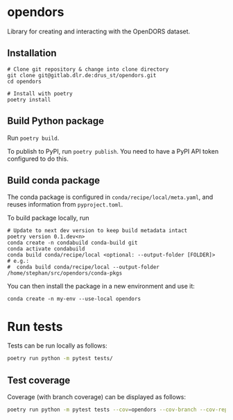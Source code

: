 <!--
SPDX-FileCopyrightText: 2023 German Aerospace Center (DLR)
SPDX-FileContributor: Stephan Druskat <stephan.druskat@dlr.de>

SPDX-License-Identifier: CC-BY-4.0
-->

# opendors

Library for creating and interacting with the OpenDORS dataset.

## Installation

```shell
# Clone git repository & change into clone directory
git clone git@gitlab.dlr.de:drus_st/opendors.git
cd opendors

# Install with poetry
poetry install
```

## Build Python package

Run `poetry build`.

To publish to PyPI, run `poetry publish`.
You need to have a PyPI API token configured to do this.

## Build conda package

The conda package is configured in `conda/recipe/local/meta.yaml`,
and reuses information from `pyproject.toml`.

To build package locally, run

```shell
# Update to next dev version to keep build metadata intact
poetry version 0.1.dev<n>
conda create -n condabuild conda-build git
conda activate condabuild
conda build conda/recipe/local <optional: --output-folder [FOLDER]>
# e.g.:
#  conda build conda/recipe/local --output-folder /home/stephan/src/opendors/conda-pkgs
```

You can then install the package in a new environment and use it:

```shell
conda create -n my-env --use-local opendors
```

# Run tests

Tests can be run locally as follows:

```bash
poetry run python -m pytest tests/
```

## Test coverage

Coverage (with branch coverage) can be displayed as follows:

```bash
poetry run python -m pytest tests --cov=opendors --cov-branch --cov-report=html --cov-report=term
```
